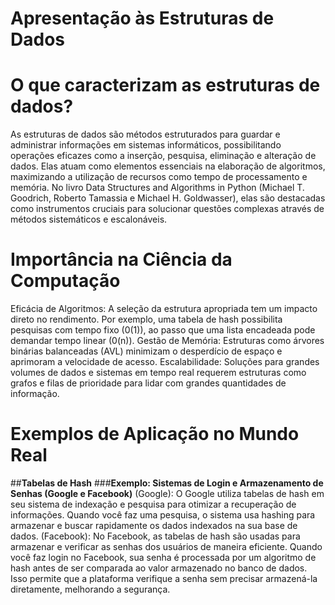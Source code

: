 # **Apresentação às Estruturas de Dados**

# **O que caracterizam as estruturas de dados?**

As estruturas de dados são métodos estruturados para guardar e administrar informações em sistemas informáticos, possibilitando operações eficazes como a inserção, pesquisa, eliminação e alteração de dados.  Elas atuam como elementos essenciais na elaboração de algoritmos, maximizando a utilização de recursos como tempo de processamento e memória.  No livro Data Structures and Algorithms in Python (Michael T. Goodrich, Roberto Tamassia e Michael H. Goldwasser), elas são destacadas como instrumentos cruciais para solucionar questões complexas através de métodos sistemáticos e escalonáveis.

# **Importância na Ciência da Computação**
 
Eficácia de Algoritmos: A seleção da estrutura apropriada tem um impacto direto no rendimento. Por exemplo, uma tabela de hash possibilita pesquisas com tempo fixo (0(1)), ao passo que uma lista encadeada pode demandar tempo linear (0(n)).
Gestão de Memória: Estruturas como árvores binárias balanceadas (AVL) minimizam o desperdício de espaço e aprimoram a velocidade de acesso.
Escalabilidade: Soluções para grandes volumes de dados e sistemas em tempo real requerem estruturas como grafos e filas de prioridade para lidar com grandes quantidades de informação.

# **Exemplos de Aplicação no Mundo Real**
##**Tabelas de Hash**
###**Exemplo: Sistemas de Login e Armazenamento de Senhas (Google e Facebook)**
(Google): O Google utiliza tabelas de hash em seu sistema de indexação e pesquisa para otimizar a recuperação de informações. Quando você faz uma pesquisa, o sistema usa hashing para armazenar e buscar rapidamente os dados indexados na sua base de dados.
(Facebook): No Facebook, as tabelas de hash são usadas para armazenar e verificar as senhas dos usuários de maneira eficiente. Quando você faz login no Facebook, sua senha é processada por um algoritmo de hash antes de ser comparada ao valor armazenado no banco de dados. Isso permite que a plataforma verifique a senha sem precisar armazená-la diretamente, melhorando a segurança.
